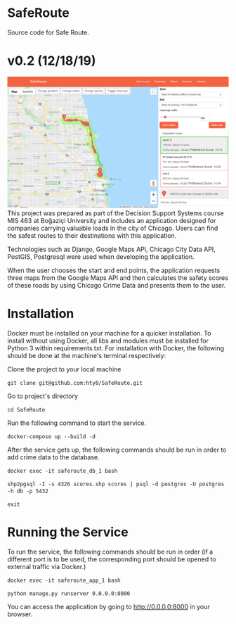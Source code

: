 # SafeRoute
Source code for Safe Route.

# v0.2 (12/18/19)
![alt text](https://raw.githubusercontent.com/hty8/SafeRoute/master/SafeRouteDemo.png)
This project was prepared as part of the Decision Support Systems course MIS 463 at Boğaziçi University and includes an application designed for companies carrying valuable loads in the city of Chicago. Users can find the safest routes to their destinations with this application.

Technologies such as Django, Google Maps API, Chicago City Data API, PostGIS, Postgresql were used when developing the application.

When the user chooses the start and end points, the application requests three maps from the Google Maps API and then calculates the safety scores of these roads by using Chicago Crime Data and presents them to the user.

# Installation
Docker must be installed on your machine for a quicker installation.
To install without using Docker, all libs and modules must be installed for Python 3 within requirements.txt.
For installation with Docker, the following should be done at the machine's terminal respectively:

Clone the project to your local machine
```
git clone git@github.com:hty8/SafeRoute.git
```
Go to project's directory
```
cd SafeRoute
```
Run the following command to start the service.
```
docker-compose up --build -d
```
After the service gets up, the following commands should be run in order to add crime data to the database.
```
docker exec -it saferoute_db_1 bash
```
```
shp2pgsql -I -s 4326 scores.shp scores | psql -d postgres -U postgres -h db -p 5432
```
```
exit
```
# Running the Service

To run the service, the following commands should be run in order (if a different port is to be used, the corresponding port should be opened to external traffic via Docker.)
```
docker exec -it saferoute_app_1 bash
```
```
python manage.py runserver 0.0.0.0:8000
```

You can access the application by going to http://0.0.0.0:8000 in your browser.
